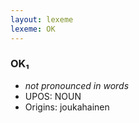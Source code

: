 ```yaml
---
layout: lexeme
lexeme: OK
---
```


###  OK₁

* _not pronounced in words_
* UPOS:  NOUN
* Origins: joukahainen 

